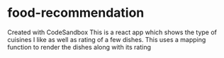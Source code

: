 # food-recommendation
Created with CodeSandbox
This is a react app which shows the type of cuisines I like as well as rating of a few dishes. This uses a mapping function to render the dishes along with its rating
